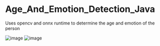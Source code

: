# Age_And_Emotion_Detection_Java
Uses opencv and onnx runtime to determine the age and emotion of the person

![image](https://github.com/epurola/Javafx-AI-App/assets/145434073/6b97325f-f703-42bb-84d7-29184c965a99)
![image](https://github.com/epurola/Javafx-AI-App/assets/145434073/0da50012-7147-4544-98b2-a7ebd9dd6dee)

